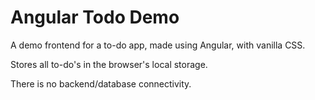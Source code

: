 # Angular Todo Demo

A demo frontend for a to-do app, made using Angular, with vanilla CSS.

Stores all to-do's in the browser's local storage.

There is no backend/database connectivity.
